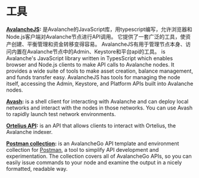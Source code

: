 # 工具

[**AvalancheJS**](avalanchejs/)**:** 是Avalanche的JavaScript库，用typescript编写，允许浏览器和Node.js客户端对Avalanche节点进行API调用。 它提供了一套广泛的工具，使资产创建、平衡管理和资金转移变得容易。 AvalancheJS有用于管理节点本身、访问内置在Avalanche节点中的Admin、Keystore和平台api的工具。 
is Avalanche's JavaScript library written in TypesScript which enables browser and Node.js clients to make API calls to Avalanche nodes. It provides a wide suite of tools to make asset creation, balance management, and funds transfer easy. AvalancheJS has tools for managing the node itself, accessing the Admin, Keystore, and Platform APIs built into Avalanche nodes.

[**Avash**](avash.md)**:** is a shell client for interacting with Avalanche and can deploy local networks and interact with the nodes in those networks. You can use Avash to rapidly launch test network environments.

[**Ortelius API**](ortelius.md)**:** is an API that allows clients to interact with Ortelius, the Avalanche indexer.

[**Postman collection**](postman-avalanche-collection.md)**:** is an AvalancheGo API template and environment collection for [Postman](https://postman.com/), a tool to simplify API development and experimentation. The collection covers all of AvalancheGo APIs, so you can easily issue commands to your node and examine the output in a nicely formatted, readable way.

<!--stackedit_data:
eyJoaXN0b3J5IjpbLTIxOTU2NDYxNF19
-->